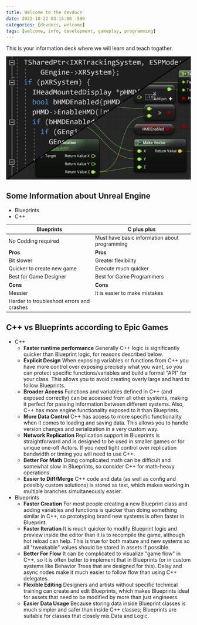 ```yaml
---
title: Welcome to the devdocs
date: 2022-10-22 03:15:00 -500
categories: [devdocs, welcome]
tags: [welcome, info, development, gameplay, programming]
---
```


This is your information deck where we will learn and teach togather.

![Unreal Engine Welcome](/assets/images/UE_Welcome_blog.jpg "Unreal Engine Welcome")

## **Some Information about Unreal Engine**
* Blueprints
* C++

| Blueprints      | C plus plus     |
|-----------------|-----------------|
| No Codding required | Must have basic information about programming|
| **Pros** | **Pros** |
| Bit slower | Greater flexibility |
| Quicker to create new game  | Execute much quicker |
| Best for Game Designer | Best for Game Programmers |
| **Cons** | **Cons** |
| Messier | It is easier to make mistakes |
| Harder to troubleshoot errors and crashes |  |

## C++ vs Blueprints according to **Epic Games**

* C++
    * **Faster runtime performance** Generally C++ logic is significantly quicker than Blueprint logic, for reasons described below.
    * **Explicit Design** When exposing variables or functions from C++ you have more control over exposing precisely what you want, so you can protect specific functions/variables and build a formal "API" for your class. This allows you to avoid creating overly large and hard to follow Blueprints.
    * **Broader Access** Functions and variables defined in C++ (and exposed correctly) can be accessed from all other systems, making it perfect for passing information between different systems. Also, C++  has more engine functionality exposed to it than Blueprints.
    * **More Data Control** C++ has access to more specific functionality when it comes to loading and saving data. This allows you to handle version changes and serialization in a very custom way.
    * **Network Replication** Replication support in Blueprints is straightforward and is designed to be used in smaller games or for unique one-off Actors. If you need tight control over replication bandwidth or timing you will need to use C++.
    * **Better For Math** Doing complicated math can be difficult and somewhat slow in Blueprints, so consider C++ for math-heavy operations.
    * **Easier to Diff/Merge** C++ code and data (as well as config and possibly custom solutions) is stored as text, which makes working in multiple branches simultaneously easier.
* Blueprints
    * **Faster Creation** For most people creating a new Blueprint class and adding variables and functions is quicker than doing something similar in C++, so prototyping brand new systems is often faster in Blueprint.
    * **Faster Iteration** It is much quicker to modify Blueprint logic and preview inside the editor than it is to recompile the game, although hot reload can help. This is true for both mature and new systems so all "tweakable" values should be stored in assets if possible.
    * **Better For Flow** It can be complicated to visualize "game flow" in C++, so it is often better to implement that in Blueprints (or in custom systems like Behavior Trees that are designed for this). Delay and async nodes make it much easier to follow flow than using C++ delegates.
    * **Flexible Editing** Designers and artists without specific technical training can create and edit Blueprints, which makes Blueprints ideal for assets that need to be modified by more than just engineers.
    * **Easier Data Usage** Because storing data inside Blueprint classes is much simpler and safer than inside C++ classes; Blueprints are suitable for classes that closely mix Data and Logic.

<script src="https://utteranc.es/client.js"
    repo="muhammadmoizulhaq/devdoc"
    issue-term="pathname"
    theme="github-dark"
    crossorigin="anonymous"
    async>
</script>